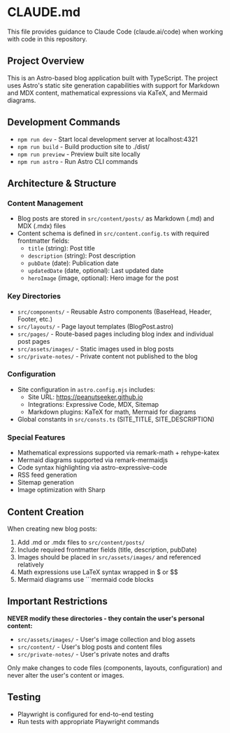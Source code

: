 # CLAUDE.md

This file provides guidance to Claude Code (claude.ai/code) when working with code in this repository.

## Project Overview

This is an Astro-based blog application built with TypeScript. The project uses Astro's static site generation capabilities with support for Markdown and MDX content, mathematical expressions via KaTeX, and Mermaid diagrams.

## Development Commands

- `npm run dev` - Start local development server at localhost:4321
- `npm run build` - Build production site to ./dist/
- `npm run preview` - Preview built site locally
- `npm run astro` - Run Astro CLI commands

## Architecture & Structure

### Content Management
- Blog posts are stored in `src/content/posts/` as Markdown (.md) and MDX (.mdx) files
- Content schema is defined in `src/content.config.ts` with required frontmatter fields:
  - `title` (string): Post title
  - `description` (string): Post description  
  - `pubDate` (date): Publication date
  - `updatedDate` (date, optional): Last updated date
  - `heroImage` (image, optional): Hero image for the post

### Key Directories
- `src/components/` - Reusable Astro components (BaseHead, Header, Footer, etc.)
- `src/layouts/` - Page layout templates (BlogPost.astro)
- `src/pages/` - Route-based pages including blog index and individual post pages
- `src/assets/images/` - Static images used in blog posts
- `src/private-notes/` - Private content not published to the blog

### Configuration
- Site configuration in `astro.config.mjs` includes:
  - Site URL: https://peanutseeker.github.io
  - Integrations: Expressive Code, MDX, Sitemap
  - Markdown plugins: KaTeX for math, Mermaid for diagrams
- Global constants in `src/consts.ts` (SITE_TITLE, SITE_DESCRIPTION)

### Special Features
- Mathematical expressions supported via remark-math + rehype-katex
- Mermaid diagrams supported via remark-mermaidjs
- Code syntax highlighting via astro-expressive-code
- RSS feed generation
- Sitemap generation
- Image optimization with Sharp

## Content Creation
When creating new blog posts:
1. Add .md or .mdx files to `src/content/posts/`
2. Include required frontmatter fields (title, description, pubDate)
3. Images should be placed in `src/assets/images/` and referenced relatively
4. Math expressions use LaTeX syntax wrapped in $ or $$
5. Mermaid diagrams use ```mermaid code blocks

## Important Restrictions

**NEVER modify these directories - they contain the user's personal content:**
- `src/assets/images/` - User's image collection and blog assets
- `src/content/` - User's blog posts and content files  
- `src/private-notes/` - User's private notes and drafts

Only make changes to code files (components, layouts, configuration) and never alter the user's content or images.

## Testing
- Playwright is configured for end-to-end testing
- Run tests with appropriate Playwright commands